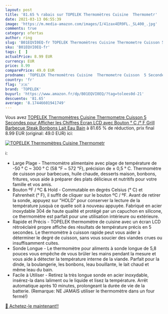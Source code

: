 ```yaml
---
layout: post
title: '81.65 % rabais sur TOPELEK Thermomètres Cuisine  Thermometr'
date: 2021-03-13 06:55:39
image: 'https://m.media-amazon.com/images/I/41zax4ER9FL._SL400_.jpg'
comments: true
category: ofertas
author: ring
slug: 'B01EQVI0EQ-fr TOPELEK Thermomètres Cuisine Thermometre Cuisson 5...'
sku: 'B01EQVI0EQ-fr'
tags: [  ]
actualPrice: 8.99 EUR
currency: EUR
price: 8.99
comparePrice: 49.0 EUR
prodname: 'TOPELEK Thermomètres Cuisine  Thermometre Cuisson  5 Secondes pour Afficher les Chiffres Écran LCD  avec Bouton ° C /° F Grill  Barbecue  Steak  Bonbons  Lait  Eau Bain'
country: 'fr'
flag: '🇫🇷'
brand: 'TOPELEK'
buyurl: 'https://www.amazon.fr/dp/B01EQVI0EQ/?tag=tolees0d-21'
descuento: '81.65'
average: '8.17446601941749'
---
```


Vous avez [TOPELEK Thermomètres Cuisine  Thermometre Cuisson  5 Secondes pour Afficher les Chiffres Écran LCD  avec Bouton ° C /° F Grill  Barbecue  Steak  Bonbons  Lait  Eau Bain](https://www.amazon.fr/dp/B01EQVI0EQ/?tag=tolees0d-21)  à  81.65 % de réduction, prix final  8.99 EUR (original: 49.0 EUR) ici:

[![TOPELEK Thermomètres Cuisine  Thermometr](https://m.media-amazon.com/images/I/41zax4ER9FL._SL400_.jpg)](https://www.amazon.fr/dp/B01EQVI0EQ/?tag=tolees0d-21)

ℹ️:

- Large Plage - Thermomètre alimentaire avec plage de température de -50 ° C ~ 300 ° C (58 ℉ ~ 572 ℉), précision de ± 0,5 ° C. Thermomètre de cuisson pour barbecues, huile chaude, desserts maison, bonbons, fritures, vous aide à préparer des plats délicieux et nutritifs pour votre famille et vos amis.
- Bouton ºF / ºC & Hold - Commutable en degrés Celsius (° C) et Fahrenheit (° F), il suffit de cliquer sur le bouton ºC / ºF. Avant de retirer la sonde, appuyez sur "HOLD" pour conserver la lecture de la température jusquà ce quelle soit à nouveau appuyée. Fabriqué en acier inoxydable 304 de haute qualité et protégé par un capuchon en silicone, ce thermomètre est parfait pour une utilisation intérieure ou extérieure.
- Rapide et Précis - TOPELEK thermomètre de cuisine avec un écran LCD rétroéclairé propre affiche des résultats de température précis en 5 secondes. Le thermomètre à cuisson rapide peut vous aider à déterminer le degré de cuisson, sans vous soucier des viandes crues ou insuffisamment cuites.
- Sonde Longue - Le thermomètre pour aliments à sonde longue de 5,8 pouces vous empêche de vous brûler les mains pendant la mesure et vous aide à détecter la température interne de la viande. Parfait pour la dinde, la boulangerie, les bonbons, leau bouillante, le lait chaud et même leau du bain.
- Facile à Utiliser - Retirez la très longue sonde en acier inoxydable, insérez-la dans laliment ou le liquide et lisez la température. Arrêt automatique après 10 minutes, prolongeant la durée de vie de la batterie. (Remarque: NE JAMAIS utiliser le thermomètre dans un four fermé!)

[🛒 Achetez-le maintenant!!](https://www.amazon.fr/dp/B01EQVI0EQ/?tag=tolees0d-21)
